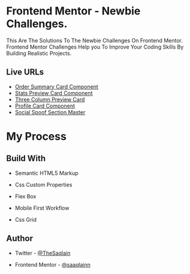 
# Frontend Mentor - Newbie Challenges.

This Are The Solutions To The Newbie Challenges On Frontend Mentor.
Frontend Mentor Challenges Help you To Improve Your Coding Skills By Building Realistic Projects.
## Live URLs

 - [ Order Summary Card Component](https://saaqlainn.github.io/FrontEnd-Tasks/1st.Order%20summary%20Card)
 - [Stats Preview Card Component](https://saaqlainn.github.io/FrontEnd-Tasks/2nd.Stats%20Preview%20Card) 
 - [Three Column Preview Card](https://saaqlainn.github.io/FrontEnd-Tasks/3rd.Three-Column%20Preview%20Card)
 - [Profile Card Component](https://saaqlainn.github.io/FrontEnd-Tasks/4th.Profile%20card%20component) 
 - [Social Spoof Section Master](https://saaqlainn.github.io/FrontEnd-Tasks/5th.social-proof-section%20master)


  
# My Process

## Build With

- Semantic HTML5 Markup

- Css Custom Properties

- Flex Box

- Mobile First Workflow

- Css Grid


## Author

- Twitter - [@TheSaqlain](https://twitter.com/TheSaqlain)

- Frontend Mentor - [@saaqlainn](https://www.frontendmentor.io/home)